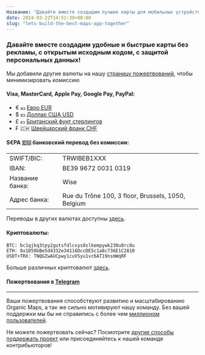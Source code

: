 ```yaml
---
Название: "Давайте вместе создадим лучшие карты для мобильных устройств!"
date: 2024-03-22T14:51:39+00:00
slug: "lets-build-the-best-maps-app-together"
---
```


### Давайте вместе создадим удобные и быстрые карты без рекламы, с открытым исходным кодом, с защитой персональных данных!

Мы добавили другие валюты на нашу [страницу пожертвований](@/donate/index.ru.md), чтобы минимизировать комиссию

#### Visa, MasterCard, Apple Pay, Google Pay, PayPal:

* € 💶 [Евро EUR](https://donate.organicmaps.app/?currency=eur)
* $ 💵 [Доллар США USD](https://donate.organicmaps.app/?currency=usd)
* £ 💷 [Британский фунт стерлингов](https://donate.organicmaps.app/?currency=gbp)
* ₣ 🇨🇭 [Швейцарский франк CHF](https://donate.organicmaps.app/?currency=chf)

#### S€PA 🇪🇺 банковский перевод без комиссии:

|   |   |
|---|---|
SWIFT/BIC:      | TRWIBEB1XXX
IBAN:           | BE39 9672 0031 0319
Название банка: | Wise
Адрес банка:    | Rue du Trône 100, 3 floor, Brussels, 1050, Belgium

Переводы в других валютах доступны [здесь](https://organicmaps.app/donate/#crypto).

#### Криптовалюты:

```
BTC: bc1qjkq3tpy2gutsfdlcvys8slkempywk230u8rc8u
ETH: 0x1D59bBe5d4332e34116DccDE5c1a8c736E1C2810
USDT+TRX: TNQGZwAUCpwy1cuVSyu1vc6AT19nsmWqRF
```

Больше различных криптовалют [здесь](https://organicmaps.app/donate/#crypto).

#### Пожертвования в [Telegram](https://t.me/OrganicMapsApp/117)

---

Ваши пожертвования способствуют развитию и масштабированию Organic Maps, а так же сильно мотивируют нашу команду.
Без вашей поддержки мы бы не справились с более чем [миллионом пользователей](@/news/2023-12-23/281/index.md).

Не можете пожертвовать сейчас? Посмотрите [другие способы поддержать проект](@/contribute/index.ru.md) или присоединяйтесь к нашей команде контрибьюторов!
